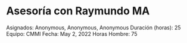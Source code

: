 # Asesoría con Raymundo MA

Asignados: Anonymous, Anonymous, Anonymous
Duración (horas): 25
Equipo: CMMI
Fecha: May 2, 2022
Horas Hombre: 75